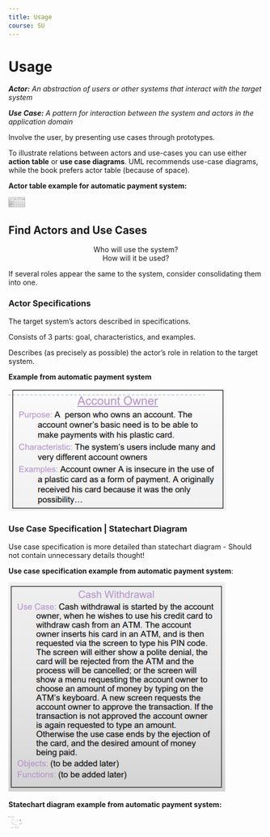 ```yaml
---
title: Usage
course: SU
---
```


# Usage

***Actor:*** *An abstraction of users or other systems that interact with the target system*

***Use Case:*** *A pattern for interaction between the system and actors in the application domain*



Involve the user,  by presenting use cases through prototypes.

To illustrate relations between actors and use-cases you can use either **action table** or **use case diagrams**. UML recommends use-case diagrams, while the book prefers actor table (because of space).

**Actor table example for automatic payment system:**

<img src="images/1537993238463.png" height="20em">



## Find Actors and Use Cases

<center>
Who will use the system?
<br>
How will it be used?
</center>



If several roles appear the same to the system, consider consolidating them into one.



### Actor Specifications

The target system’s actors described in specifications.

Consists of 3 parts: goal, characteristics, and examples.

Describes (as precisely as possible) the actor’s role in relation to the target system.

**Example from automatic payment system**

![1537993893114](images/1537993893114.png)

### Use Case Specification | Statechart Diagram

Use case specification is more detailed than statechart diagram - Should not contain unnecessary details thought!



**Use case specification example from automatic payment system**:

![1537994272105](images/1537994272105.png)

**Statechart diagram example from automatic payment system:**

<img src="images/1537994415229.png" height="25em">



